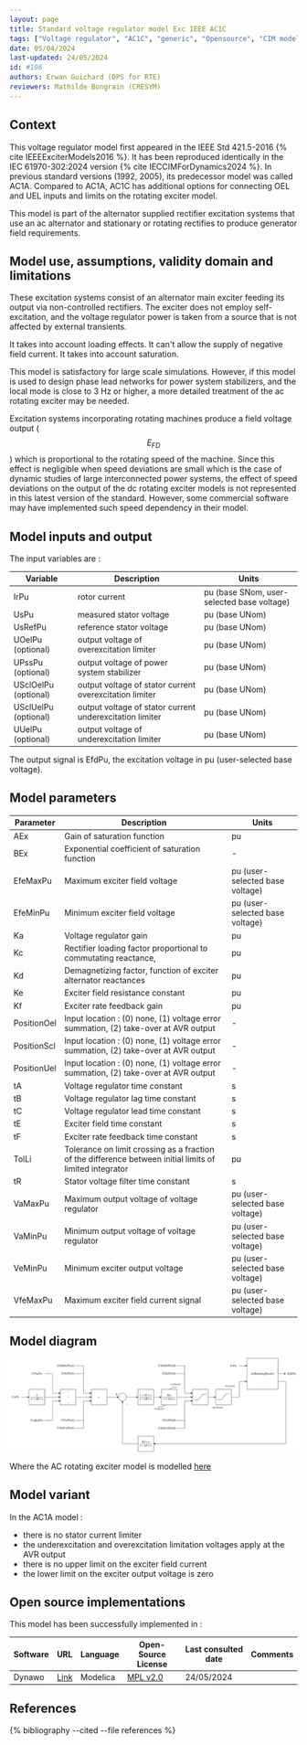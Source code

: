 ```yaml
---
layout: page
title: Standard voltage regulator model Exc IEEE AC1C
tags: ["Voltage regulator", "AC1C", "generic", "Opensource", "CIM model", "RMS", "phasor", "MRL4", "Single phase", "ExcIEEEAC1C", "IEEE", "dynawo", "#106"]
date: 05/04/2024
last-updated: 24/05/2024
id: #106
authors: Erwan Guichard (DPS for RTE)
reviewers: Mathilde Bongrain (CRESYM)
---
```


## Context

This voltage regulator model first appeared in the IEEE Std 421.5-2016 {% cite IEEEExciterModels2016 %}. It has been reproduced identically in the IEC 61970-302:2024 version {% cite IECCIMForDynamics2024 %}.
In previous standard versions (1992, 2005), its predecessor model was called AC1A. Compared to AC1A, AC1C has additional options for connecting OEL and UEL inputs and limits on the rotating exciter model.

This model is part of the alternator supplied rectifier excitation systems that use an ac alternator and stationary or rotating rectifies to produce generator field requirements.

## Model use, assumptions, validity domain and limitations

These excitation systems consist of an alternator main exciter feeding its output via non-controlled rectifiers. The exciter does not employ self-excitation, and the voltage regulator power is taken from a source that is not affected by external transients.

It takes into account loading effects. It can't allow the supply of negative field current. It takes into account saturation.

This model is satisfactory for large scale simulations. However, if this model is used to design phase lead networks for power system stabilizers, and the local mode is close to 3 Hz or higher, a more detailed treatment of the ac rotating exciter may be needed.

Excitation systems incorporating rotating machines produce a field voltage output ($$E_{FD}$$) which is proportional to the rotating speed of the machine. Since this effect is negligible when speed deviations are small which is the case of dynamic studies of large interconnected power systems, the effect of speed deviations on the output of the dc rotating exciter models is not represented in this latest version of the standard. However, some commercial software may have implemented such speed dependency in their model.

## Model inputs and output

The input variables are :

| Variable | Description | Units |
|-----------|--------------| ------|
| IrPu | rotor current | pu (base SNom, user-selected base voltage) |
| UsPu | measured stator voltage | pu (base UNom) |
| UsRefPu | reference stator voltage | pu (base UNom)|
| UOelPu (optional) | output voltage of overexcitation limiter | pu (base UNom)|
| UPssPu (optional) | output voltage of power system stabilizer | pu (base UNom)|
| USclOelPu (optional) | output voltage of stator current overexcitation limiter | pu (base UNom)|
| USclUelPu (optional) | output voltage of stator current underexcitation limiter | pu (base UNom)|
| UUelPu (optional) | output voltage of underexcitation limiter | pu (base UNom)|

The output signal is EfdPu, the excitation voltage in pu (user-selected base voltage).

## Model parameters

| Parameter | Description | Units |
|-----------|--------------| ------|
| AEx | Gain of saturation function | pu|
| BEx | Exponential coefficient of saturation function| -|
| EfeMaxPu | Maximum exciter field voltage | pu (user-selected base voltage)|
| EfeMinPu | Minimum exciter field voltage | pu (user-selected base voltage)|
| Ka | Voltage regulator gain | pu|
| Kc | Rectifier loading factor proportional to commutating reactance, | pu|
| Kd | Demagnetizing factor, function of exciter alternator reactances | pu|
| Ke | Exciter field resistance constant | pu|
| Kf | Exciter rate feedback gain | pu|
| PositionOel | Input location : (0) none, (1) voltage error summation, (2) take-over at AVR output |-|
| PositionScl | Input location : (0) none, (1) voltage error summation, (2) take-over at AVR output |-|
| PositionUel | Input location : (0) none, (1) voltage error summation, (2) take-over at AVR output |-|
| tA | Voltage regulator time constant | s|
| tB | Voltage regulator lag time constant | s|
| tC | Voltage regulator lead time constant | s|
| tE | Exciter field time constant | s|
| tF | Exciter rate feedback time constant | s|
| TolLi | Tolerance on limit crossing as a fraction of the difference between initial limits of limited integrator | pu|
| tR | Stator voltage filter time constant | s|
| VaMaxPu | Maximum output voltage of voltage regulator | pu (user-selected base voltage)|
| VaMinPu | Minimum output voltage of voltage regulator | pu (user-selected base voltage)|
| VeMinPu | Minimum exciter output voltage | pu (user-selected base voltage)|
| VfeMaxPu | Maximum exciter field current signal | pu (user-selected base voltage)|

## Model diagram

![AC1C](/pages/models/regulations/AC1C/AC1C.drawio.svg)

Where the AC rotating exciter model is modelled [here](/pages/models/regulations/AcRotatingExciter/)


## Model variant

In the AC1A model :

- there is no stator current limiter
- the underexcitation and overexcitation limitation voltages apply at the AVR output
- there is no upper limit on the exciter field current
- the lower limit on the exciter output voltage is zero

## Open source implementations

This model has been successfully implemented in :

| Software      | URL | Language | Open-Source License | Last consulted date | Comments |
| ------------- | --- | -------- | ------------------- | ------------------- | -------- |
| Dynawo | [Link](https://github.com/dynawo/dynawo) | Modelica | [MPL v2.0](https://www.mozilla.org/en-US/MPL/2.0/)  | 24/05/2024 |  |

## References

{% bibliography --cited --file references  %}